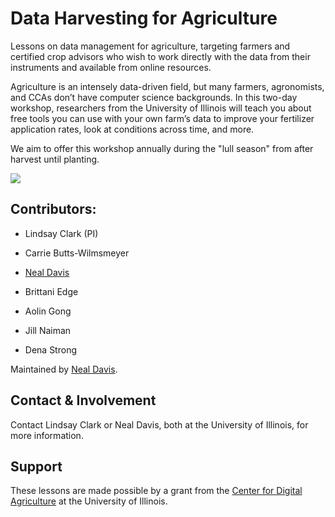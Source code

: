 # Data Harvesting for Agriculture

Lessons on data management for agriculture, targeting farmers and certified crop advisors who wish to work directly with the data from their instruments and available from online resources.

Agriculture is an intensely data-driven field, but many farmers, agronomists, and CCAs don’t have computer science backgrounds. In this two-day workshop, researchers from the University of Illinois will teach you about free tools you can use with your own farm’s data to improve your fertilizer application rates, look at conditions across time, and more.

We aim to offer this workshop annually during the "lull season" from after harvest until planting.

![](https://cdnapisec.kaltura.com/p/1329972/sp/132997200/embedIframeJs/uiconf_id/26883701/partner_id/1329972?iframeembed=true&playerId=kaltura_player&entry_id=1_3b8cyu1k&flashvars[streamerType]=auto&flashvars[localizationCode]=en&flashvars[ks]=djJ8MTMyOTk3Mnx5ZOFalX4G6QrClcJam1l3_XzfNRaltJ5JfW1GUefJUbYTJx1p-vNxXGzCYPtJWKAUflEVIp2Rpq-fAipVe-BHQaGyJm4E_aOCfOQkbKqUY_E-kmSmzFyfV5PcxnDFgFVbEEEjuI8Q-M3pKqGqnXXn1gTblms82-XXKP2jcNJ7G0AK6WsBvQGVezqxqNfwuZfNhHuPia_BJeLXxq3lCHGzrrvCVLL1t2BxJC6ACYErFiCk4QeX1eNzMnn3OBKq9ofl1KNntKxNXPtKsfS2uGxv5-L-bA5iX0p6AhRPcVgmeFNqduDFQcJIK6ez8uRLfAQ9K4l09fYH2h5uxL6LshfRsEYCQ2ukR8PwqMdp4VOsr-kzGOxk4bnvEN1vxINCKbSOe62_L8Ot4pISosMW6bpd&flashvars[leadWithHTML5]=true&flashvars[sideBarContainer.plugin]=true&flashvars[sideBarContainer.position]=left&flashvars[sideBarContainer.clickToClose]=true&flashvars[chapters.plugin]=true&flashvars[chapters.layout]=vertical&flashvars[chapters.thumbnailRotator]=false&flashvars[streamSelector.plugin]=true&flashvars[EmbedPlayer.SpinnerTarget]=videoHolder&flashvars[dualScreen.plugin]=true&flashvars[hotspots.plugin]=1)


## Contributors:

- Lindsay Clark (PI)

- Carrie Butts-Wilmsmeyer
- [Neal Davis](https://www.github.com/davis68)
- Brittani Edge
- Aolin Gong
- Jill Naiman
- Dena Strong

Maintained by [Neal Davis](https://www.github.com/davis68).


## Contact & Involvement

Contact Lindsay Clark or Neal Davis, both at the University of Illinois, for more information.


## Support

These lessons are made possible by a grant from the [Center for Digital Agriculture](https://digitalag.illinois.edu/) at the University of Illinois.
